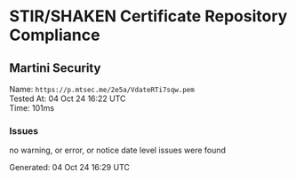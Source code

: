 # STIR/SHAKEN Certificate Repository Compliance

## Martini Security

Name: `https://p.mtsec.me/2e5a/VdateRTi7sqw.pem`\
Tested At: 04 Oct 24 16:22 UTC\
Time: 101ms

### Issues

no warning, or error, or notice date level issues were found

Generated: 04 Oct 24 16:29 UTC